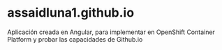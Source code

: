 # assaidluna1.github.io

Aplicación creada en Angular, para implementar en OpenShift Container Platform y probar las capacidades de Github.io

